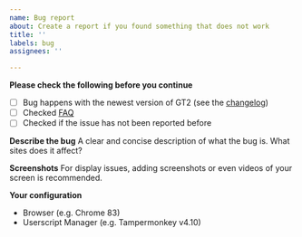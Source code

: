 ```yaml
---
name: Bug report
about: Create a report if you found something that does not work
title: ''
labels: bug
assignees: ''

---
```


**Please check the following before you continue**
- [ ] Bug happens with the newest version of GT2 (see the [changelog](https://github.com/Bl4Cc4t/GoodTwitter2/blob/master/doc/changelog.md))
- [ ] Checked [FAQ](https://github.com/Bl4Cc4t/GoodTwitter2#faq)
- [ ] Checked if the issue has not been reported before

**Describe the bug**
A clear and concise description of what the bug is.
What sites does it affect?

**Screenshots**
For display issues, adding screenshots or even videos of your screen is recommended.

**Your configuration**
 - Browser (e.g. Chrome 83)
 - Userscript Manager (e.g. Tampermonkey v4.10)
